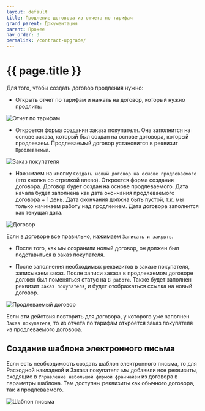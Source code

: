 ```yaml
---
layout: default
title: Продление договора из отчета по тарифам
grand_parent: Документация
parent: Прочее
nav_order: 3
permalink: /contract-upgrade/
---
```


# {{ page.title }}

Для того, чтобы создать договор продления нужно:

* Открыть отчет по тарифам и нажать на договор, который нужно продлить:

![Отчет по тарифам](../img/2024-01-30_12-30-16.png)

* Откроется форма создания заказа покупателя. Она заполнится на основе заказа, который был создан на основе договора, который продлеваем.
Продлеваемый договор установится в реквизит `Продлеваемый`.

![Заказ покупателя](../img/2024-01-30_12-32-53.png)

* Нажимаем на кнопку `Создать новый договор на основе продлеваемого` (это кнопка со стрелкой влево). Откроется форма создания договора.
Договор будет создан на основе продлеваемого. Дата начала будет заполнена как дата окончания продлеваемого договора + 1 день. Дата окончания должна быть пустой, т.к. мы только начинаем работу над продлением. Дата договора заполнится как текущая дата.

![Договор](../img/2024-01-30_12-33-57.png)

Если в договоре все правильно, нажимаем `Записать и закрыть`.

* После того, как мы сохранили новый договор, он должен был подставиться в заказ покупателя.

* После заполнения необходимых реквизитов в заказе покупателя, записываем заказ. После записи заказа в продлеваемом договоре должен был поменяться статус на `В работе`. Также будет заполнен реквизит `Заказ покупателя`, и будет отображаться ссылка на новый договор.

![Продлеваемый договор](../img/2024-01-30_12-35-34.png)

Если эти действия повторить для договора, у которого уже заполнен `Заказ покупателя`, то из отчета по тарифам откроется заказ покупателя из продлеваемого договора.

## Создание шаблона электронного письма

Если есть необходимость создать шаблон электронного письма, то для Расходной накладной и Заказа покупателя мы добавили все реквизиты, входящие в `Управление небольшой фирмой франчайзи` из договора в параметры шаблона. Там доступны реквизиты как обычного договора, так и продлеваемого.

![Шаблон письма](../img/2024-01-30_12-57-53.png)
